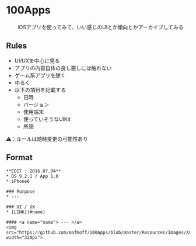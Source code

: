 # 100Apps
　　
iOSアプリを使ってみて、いい感じのUIとか傾向とかアーカイブしてみる

## Rules

* UI/UXを中心に見る
* アプリの内容自体の良し悪しには触れない
* ゲーム系アプリを除く
* ゆるく
* 以下の項目を記載する
  * 日時
  * バージョン
  * 使用端末
  * 使っていそうなUIKit
  * 所感

⚠️：ルールは随時変更の可能性あり

## Format

```
**EDIT : 2016.07.04**
* OS 9.2.1 / App 1.0
* iPhone6

### Purpose
* ---

### UI / UX
* [LINK](#name)

#### <a name="name"> --- </a>
<img src="https://github.com/mafmoff/100Apps/blob/master/Resources/Images/XXXX.gif" width="320px">

```
